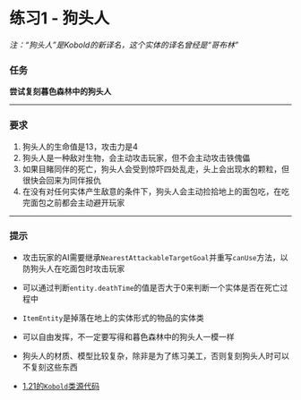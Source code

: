 # 练习1 - 狗头人

*注：“狗头人”是Kobold的新译名，这个实体的译名曾经是“哥布林”*

### 任务
**尝试复刻暮色森林中的狗头人**

---

### 要求
1. 狗头人的生命值是13，攻击力是4
2. 狗头人是一种敌对生物，会主动攻击玩家，但不会主动攻击铁傀儡
3. 如果目睹同伴的死亡，狗头人会受到惊吓四处乱走，头上会出现水的颗粒，但很快会回来为同伴报仇
4. 在没有对任何实体产生敌意的条件下，狗头人会主动捡拾地上的面包吃，在吃完面包之前都会主动避开玩家

---

### 提示

- 攻击玩家的AI需要继承`NearestAttackableTargetGoal`并重写`canUse`方法，以防狗头人在吃面包时攻击玩家

- 可以通过判断`entity.deathTime`的值是否大于0来判断一个实体是否在死亡过程中

- `ItemEntity`是掉落在地上的实体形式的物品的实体类

- 可以自由发挥，不一定要写得和暮色森林中的狗头人一模一样

- 狗头人的材质、模型比较复杂，除非是为了练习美工，否则复刻狗头人时可以不复刻这些东西

- [1.21的`Kobold`类源代码](https://github.com/TeamTwilight/twilightforest/blob/1.21.x/src/main/java/twilightforest/entity/monster/Kobold.java)